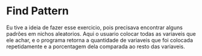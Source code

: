 # Find Pattern

Eu tive a ideia de fazer esse exercicio, pois precisava encontrar alguns padrões em nichos aleatorios. Aqui o usuario colocar todas as variaveis que ele achar, e o programa retorna a quantidade de variaveis que foi colocada repetidamente e a porcentagem dela comparada ao resto das variaveis.
